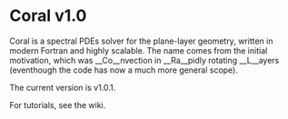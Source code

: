 
# Coral v1.0 #


Coral is a spectral PDEs solver for the plane-layer geometry, written in modern Fortran and highly scalable. 
The name comes from the initial motivation, which was __Co__nvection in __Ra__pidly rotating __L__ayers (eventhough the code has now a much more general scope).

The current version is v1.0.1.

For tutorials, see the wiki.

